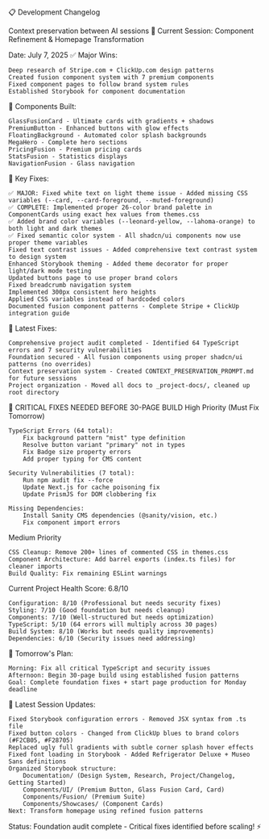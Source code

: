 
📋 Development Changelog

Context preservation between AI sessions
🚀 Current Session: Component Refinement & Homepage Transformation

Date: July 7, 2025
✅ Major Wins:

    Deep research of Stripe.com + ClickUp.com design patterns
    Created fusion component system with 7 premium components
    Fixed component pages to follow brand system rules
    Established Storybook for component documentation

🎯 Components Built:

    GlassFusionCard - Ultimate cards with gradients + shadows
    PremiumButton - Enhanced buttons with glow effects
    FloatingBackground - Automated color splash backgrounds
    MegaHero - Complete hero sections
    PricingFusion - Premium pricing cards
    StatsFusion - Statistics displays
    NavigationFusion - Glass navigation

🔧 Key Fixes:

    ✅ MAJOR: Fixed white text on light theme issue - Added missing CSS variables (--card, --card-foreground, --muted-foreground)
    ✅ COMPLETE: Implemented proper 26-color brand palette in ComponentCards using exact hex values from themes.css
    ✅ Added brand color variables (--leonard-yellow, --lahoma-orange) to both light and dark themes
    ✅ Fixed semantic color system - All shadcn/ui components now use proper theme variables
    Fixed text contrast issues - Added comprehensive text contrast system to design system
    Enhanced Storybook theming - Added theme decorator for proper light/dark mode testing
    Updated buttons page to use proper brand colors
    Fixed breadcrumb navigation system
    Implemented 300px consistent hero heights
    Applied CSS variables instead of hardcoded colors
    Documented fusion component patterns - Complete Stripe + ClickUp integration guide

🔧 Latest Fixes:

    Comprehensive project audit completed - Identified 64 TypeScript errors and 7 security vulnerabilities
    Foundation secured - All fusion components using proper shadcn/ui patterns (no overrides)
    Context preservation system - Created CONTEXT_PRESERVATION_PROMPT.md for future sessions
    Project organization - Moved all docs to _project-docs/, cleaned up root directory

🚨 CRITICAL FIXES NEEDED BEFORE 30-PAGE BUILD
High Priority (Must Fix Tomorrow)

    TypeScript Errors (64 total):
        Fix background pattern "mist" type definition
        Resolve button variant "primary" not in types
        Fix Badge size property errors
        Add proper typing for CMS content

    Security Vulnerabilities (7 total):
        Run npm audit fix --force
        Update Next.js for cache poisoning fix
        Update PrismJS for DOM clobbering fix

    Missing Dependencies:
        Install Sanity CMS dependencies (@sanity/vision, etc.)
        Fix component import errors

Medium Priority

    CSS Cleanup: Remove 200+ lines of commented CSS in themes.css
    Component Architecture: Add barrel exports (index.ts files) for cleaner imports
    Build Quality: Fix remaining ESLint warnings

Current Project Health Score: 6.8/10

    Configuration: 8/10 (Professional but needs security fixes)
    Styling: 7/10 (Good foundation but needs cleanup)
    Components: 7/10 (Well-structured but needs optimization)
    TypeScript: 5/10 (64 errors will multiply across 30 pages)
    Build System: 8/10 (Works but needs quality improvements)
    Dependencies: 6/10 (Security issues need addressing)

🎯 Tomorrow's Plan:

    Morning: Fix all critical TypeScript and security issues
    Afternoon: Begin 30-page build using established fusion patterns
    Goal: Complete foundation fixes + start page production for Monday deadline

🔧 Latest Session Updates:

    Fixed Storybook configuration errors - Removed JSX syntax from .ts file
    Fixed button colors - Changed from ClickUp blues to brand colors (#F2CB05, #F28705) 
    Replaced ugly full gradients with subtle corner splash hover effects
    Fixed font loading in Storybook - Added Refrigerator Deluxe + Museo Sans definitions
    Organized Storybook structure:
        Documentation/ (Design System, Research, Project/Changelog, Getting Started)
        Components/UI/ (Premium Button, Glass Fusion Card, Card)
        Components/Fusion/ (Premium Suite)
        Components/Showcases/ (Component Cards)
    Next: Transform homepage using refined fusion patterns

Status: Foundation audit complete - Critical fixes identified before scaling! ⚡
